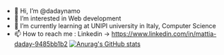 - 👋 Hi, I’m @dadaynamo
- 👀 I’m interested in Web development
- 🌱 I’m currently learning at UNIPI university in Italy, Computer Science
- 📫 How to reach me : Linkedin -> https://www.linkedin.com/in/mattia-daday-9485bb1b2
[![Anurag's GitHub stats](https://github-readme-stats.vercel.app/api?username=dadaynamo)](https://github.com/anuraghazra/github-readme-stats)

<!---
dadaynamo/dadaynamo is a ✨ special ✨ repository because its `README.md` (this file) appears on your GitHub profile.
You can click the Preview link to take a look at your changes.
--->
